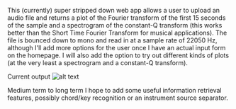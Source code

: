 This (currently) super stripped down web app allows a user to upload an audio file and returns a plot of the Fourier transform of the first 15 seconds of the sample and a spectrogram of the constant-Q transform (this works better than the Short Time Fourier Transform for musical applications). The file is bounced down to mono and read in at a sample rate of 22050 Hz, although I'll add more options for the user once I have an actual input form on the homepage. I will also add the option to try out different kinds of plots (at the very least a spectrogram and a constant-Q transform). 

Current output
![alt text](https://github.com/tanooj-s/fourier/static/img/plot_1544390450.png)

Medium term to long term I hope to add some useful information retrieval features, possibly chord/key recognition or an instrument source separator. 

